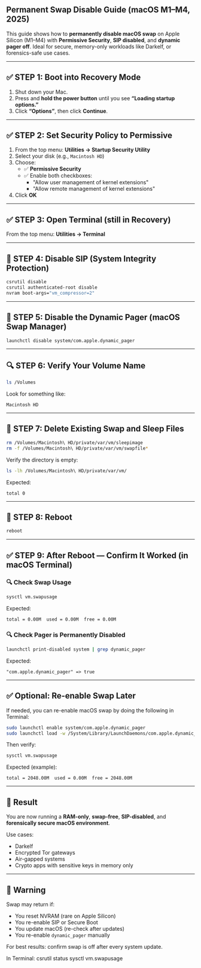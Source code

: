 ## Permanent Swap Disable Guide (macOS M1–M4, 2025)

This guide shows how to **permanently disable macOS swap** on Apple Silicon (M1–M4) with **Permissive Security**, **SIP disabled**, and **dynamic pager off**. Ideal for secure, memory-only workloads like Darkelf, or forensics-safe use cases.

---

## :white_check_mark: STEP 1: Boot into Recovery Mode

1. Shut down your Mac.
2. Press and **hold the power button** until you see **“Loading startup options.”**
3. Click **“Options”**, then click **Continue**.

---

## :white_check_mark: STEP 2: Set Security Policy to Permissive

1. From the top menu: **Utilities → Startup Security Utility**
2. Select your disk (e.g., `Macintosh HD`)
3. Choose:
   - :white_check_mark: **Permissive Security**
   - :white_check_mark: Enable both checkboxes:
     - "Allow user management of kernel extensions"
     - "Allow remote management of kernel extensions"
4. Click **OK**

---

## :white_check_mark: STEP 3: Open Terminal (still in Recovery)

From the top menu: **Utilities → Terminal**

---

## :wrench: STEP 4: Disable SIP (System Integrity Protection)

```bash
csrutil disable
csrutil authenticated-root disable
nvram boot-args="vm_compressor=2"
```

---

## :wrench: STEP 5: Disable the Dynamic Pager (macOS Swap Manager)

```bash
launchctl disable system/com.apple.dynamic_pager
```

---

## :mag: STEP 6: Verify Your Volume Name

```bash
ls /Volumes
```

Look for something like:

```
Macintosh HD
```

---

## :broom: STEP 7: Delete Existing Swap and Sleep Files

```bash
rm /Volumes/Macintosh\ HD/private/var/vm/sleepimage
rm -f /Volumes/Macintosh\ HD/private/var/vm/swapfile*
```

Verify the directory is empty:

```bash
ls -lh /Volumes/Macintosh\ HD/private/var/vm/
```

Expected:

```
total 0
```

---

## :repeat: STEP 8: Reboot

```bash
reboot
```

---

## :white_check_mark: STEP 9: After Reboot — Confirm It Worked (in macOS Terminal)

### :mag: Check Swap Usage

```bash
sysctl vm.swapusage
```

Expected:

```
total = 0.00M  used = 0.00M  free = 0.00M
```

### :mag: Check Pager is Permanently Disabled

```bash
launchctl print-disabled system | grep dynamic_pager
```

Expected:

```
"com.apple.dynamic_pager" => true
```

---

## :white_check_mark: Optional: Re-enable Swap Later

If needed, you can re-enable macOS swap by doing the following in Terminal:

```bash
sudo launchctl enable system/com.apple.dynamic_pager
sudo launchctl load -w /System/Library/LaunchDaemons/com.apple.dynamic_pager.plist
```

Then verify:

```bash
sysctl vm.swapusage
```

Expected (example):

```
total = 2048.00M  used = 0.00M  free = 2048.00M
```

---

## :tada: Result

You are now running a **RAM-only**, **swap-free**, **SIP-disabled**, and **forensically secure macOS environment**.

Use cases:
- Darkelf
- Encrypted Tor gateways
- Air-gapped systems
- Crypto apps with sensitive keys in memory only

---

## :jigsaw: Warning

Swap may return if:
- You reset NVRAM (rare on Apple Silicon)
- You re-enable SIP or Secure Boot
- You update macOS (re-check after updates)
- You re-enable `dynamic_pager` manually

For best results: confirm swap is off after every system update.

In Terminal: 
csrutil status 
sysctl vm.swapusage

